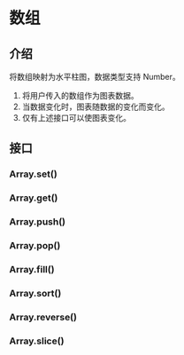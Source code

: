 # 数组

## 介绍

将数组映射为水平柱图，数据类型支持 Number。

1. 将用户传入的数组作为图表数据。
2. 当数据变化时，图表随数据的变化而变化。
3. 仅有上述接口可以使图表变化。

## 接口

### Array.set()

### Array.get()

### Array.push()

### Array.pop()

### Array.fill()

### Array.sort()

### Array.reverse()

### Array.slice()
